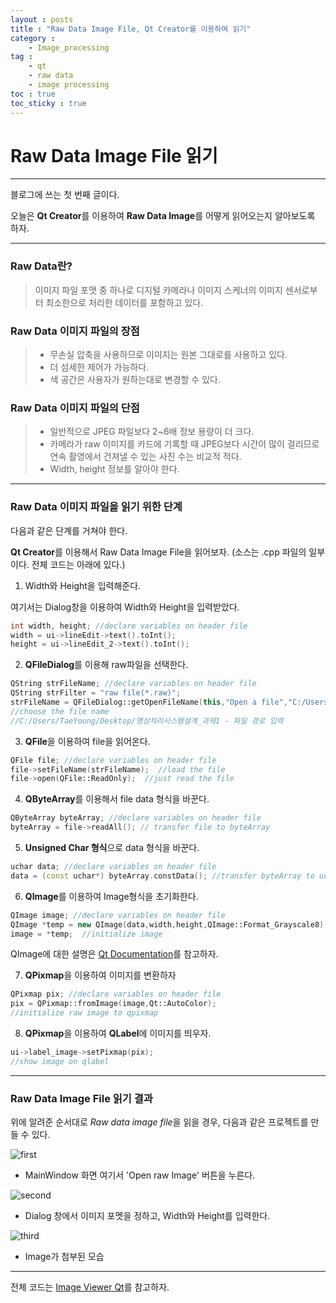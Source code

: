```yaml
---
layout : posts
title : "Raw Data Image File, Qt Creator를 이용하여 읽기"
category :
    - Image_processing
tag :
    - qt
    - raw data
    - image processing
toc : true
toc_sticky : true
---
```

# Raw Data Image File 읽기

---
블로그에 쓰는 첫 번째 글이다.

오늘은 **Qt Creator**를 이용하여 **Raw Data Image**를 어떻게 읽어오는지 알아보도록 하자.

---

### Raw Data란?
> 이미지 파일 포맷 중 하나로 디지털 카메라나 이미지 스케너의 이미지 센서로부터 최소한으로 처리한 데이터를 포함하고 있다.

### Raw Data 이미지 파일의 장점
> * 무손실 압축을 사용하므로 이미지는 원본 그대로를 사용하고 있다.
> * 더 섬세한 제어가 가능하다.
> * 색 공간은 사용자가 원하는대로 변경할 수 있다.

### Raw Data 이미지 파일의 단점
> * 일반적으로 JPEG 파일보다 2~6배 정보 용량이 더 크다.
> * 카메라가 raw 이미지를 카드에 기록할 때 JPEG보다 시간이 많이 걸리므로 연속 촬영에서 건져낼 수 있는 사진 수는 비교적 적다.
> * Width, height 정보를 알아야 한다.


---


### Raw Data 이미지 파일을 읽기 위한 단계
다음과 같은 단계를 거쳐야 한다.

**Qt Creator**를 이용해서 Raw Data Image File을 읽어보자.
(소스는 .cpp 파일의 일부이다. 전체 코드는 아래에 있다.)


1. Width와 Height을 입력해준다.

여기서는 Dialog창을 이용하여 Width와 Height을 입력받았다.
```cpp
int width, height; //declare variables on header file
width = ui->lineEdit->text().toInt();
height = ui->lineEdit_2->text().toInt();
```

2. **QFileDialog**를 이용해 raw파일을 선택한다.
```cpp
QString strFileName; //declare variables on header file
QString strFilter = "raw file(*.raw)";
strFileName = QFileDialog::getOpenFileName(this,"Open a file","C:/Users/TaeYoung/Desktop/영상처리시스템설계_과제1",strFilter);
//choose the file name
//C:/Users/TaeYoung/Desktop/영상처리시스템설계_과제1 - 파일 경로 입력
```

3. **QFile**을 이용하여 file을 읽어온다.
```cpp
QFile file; //declare variables on header file
file->setFileName(strFileName);  //load the file
file->open(QFile::ReadOnly);  //just read the file
```

4. **QByteArray**를 이용해서 file data 형식을 바꾼다.
```cpp
QByteArray byteArray; //declare variables on header file
byteArray = file->readAll(); // transfer file to byteArray
```

5. **Unsigned Char 형식**으로 data 형식을 바꾼다.
```cpp
uchar data; //declare variables on header file
data = (const uchar*) byteArray.constData(); //transfer byteArray to uchar
```

6. **QImage**를 이용하여 Image형식을 초기화한다.
```cpp
QImage image; //declare variables on header file
QImage *temp = new QImage(data,width,height,QImage::Format_Grayscale8);
image = *temp;  //initialize image
```

QImage에 대한 설명은 [Qt Documentation](https://doc.qt.io/qt-5/qimage.html)를 참고하자.


7. **QPixmap**을 이용하여 이미지를 변환하자
```cpp
QPixmap pix; //declare variables on header file
pix = QPixmap::fromImage(image,Qt::AutoColor); 
//initialize raw image to qpixmap
```

8. **QPixmap**을 이용하여 **QLabel**에 이미지를 띄우자.
```cpp
ui->label_image->setPixmap(pix);               
//show image on qlabel
```

---

### Raw Data Image File 읽기 결과
위에 알려준 순서대로 *Raw data image file*을 읽을 경우,
다음과 같은 프로젝트를 만들 수 있다.

![first](https://user-images.githubusercontent.com/41863759/80867695-80c98c80-8cd0-11ea-9e68-90c77577c9d3.jpg)

- MainWindow 화면 여기서 'Open raw Image' 버튼을 누른다.


![second](https://user-images.githubusercontent.com/41863759/80867697-832be680-8cd0-11ea-94c3-f5538690a0ed.jpg)

- Dialog 창에서 이미지 포멧을 정하고, Width와 Height를 입력한다.

![third](https://user-images.githubusercontent.com/41863759/80867699-84f5aa00-8cd0-11ea-8cdb-8258d2f2544b.jpg)

- Image가 첨부된 모습

---
전체 코드는 [Image Viewer Qt](https://github.com/Taeyoung96/Image_Viewer_Qt)를 참고하자.





